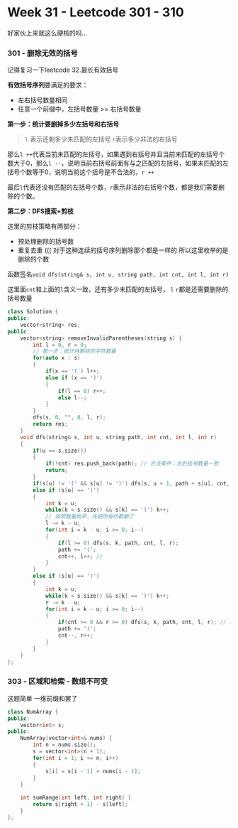 <!--
 * @Description: 
 * @Versions: 
 * @Author: Vernon Cui
 * @Github: https://github.com/vernon97
 * @Date: 2021-04-14 20:05:45
 * @LastEditors: Vernon Cui
 * @LastEditTime: 2021-04-14 22:13:12
 * @FilePath: /.leetcode/Users/vernon/Leetcode-notes/notes/week31.md
-->
# Week 31 - Leetcode 301 - 310

好家伙上来就这么硬核的吗...

### 301 - 删除无效的括号

记得复习一下leetcode 32.最长有效括号

**有效括号序列**要满足的要求：

- 左右括号数量相同
- 任意一个前缀中，左括号数量 >= 右括号数量

**第一步：统计要删掉多少左括号和右括号**

> `l` 表示还剩多少未匹配的左括号 `r`表示多少非法的右括号

那么`l ++`代表当前未匹配的左括号，如果遇到右括号并且当前未匹配的左括号个数大于0，那么`l --`，说明当前右括号前面有与之匹配的左括号，如果未匹配的左括号个数等于0，说明当前这个括号是不合法的，`r ++`

最后`l`代表还没有匹配的左括号个数，`r`表示非法的右括号个数，都是我们需要删除的个数。


**第二步：DFS搜索+剪枝**

这里的剪枝策略有两部分：

- 预处理删除的括号数
- 重复去重 ((( 对于这种连续的括号序列删除那个都是一样的 所以这里枚举的是删除的个数

函数签名`void dfs(string& s, int u, string path, int cnt, int l, int r)`

这里面`cnt`和上面的`l`含义一致，还有多少未匹配的左括号， `l` `r`都是还需要删除的括号数量


```cpp
class Solution {
public:
    vector<string> res;
public:
    vector<string> removeInvalidParentheses(string s) {
        int l = 0, r = 0;
        // 第一步：统计待删除的字符数量
        for(auto x : s)
        {
            if(x == '(') l++;
            else if (x == ')')
            {
                if(l == 0) r++;
                else l--;
            }
        }
        dfs(s, 0, "", 0, l, r);
        return res;
    }
    void dfs(string& s, int u, string path, int cnt, int l, int r)
    {
        if(u == s.size())
        {
            if(!cnt) res.push_back(path); // 合法条件：左右括号数量一致
            return;
        }
        if(s[u] != '(' && s[u] != ')') dfs(s, u + 1, path + s[u], cnt, l, r);
        else if (s[u] == '(')
        {
            int k = u;
            while(k < s.size() && s[k] == '(') k++;
            // 按照数量枚举，先把所有的都删了
            l -= k - u;
            for(int i = k - u; i >= 0; i--)
            {
                if(l >= 0) dfs(s, k, path, cnt, l, r);
                path += '(';
                cnt++, l++; // 
            }
        }
        else if (s[u] == ')')
        {
            int k = u;
            while(k < s.size() && s[k] == ')') k++;
            r -= k - u;
            for(int i = k - u; i >= 0; i--)
            {
                if(cnt >= 0 && r >= 0) dfs(s, k, path, cnt, l, r); // 注意这里的 cnt >= 0
                path += ')';
                cnt--, r++;
            }
        }
    }
};
```

### 303 - 区域和检索 - 数组不可变

这题简单 一维前缀和罢了

```cpp
class NumArray {
public:
    vector<int> s;
public:
    NumArray(vector<int>& nums) {
        int n = nums.size();
        s = vector<int>(n + 1);
        for(int i = 1; i <= n; i++)
        {
            s[i] = s[i - 1] + nums[i - 1];
        }
    }
    
    int sumRange(int left, int right) {
        return s[right + 1] - s[left];
    }
};
```


